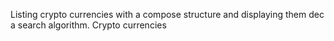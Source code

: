 Listing crypto currencies with a compose structure and displaying them dec a search algorithm.
Crypto currencies
